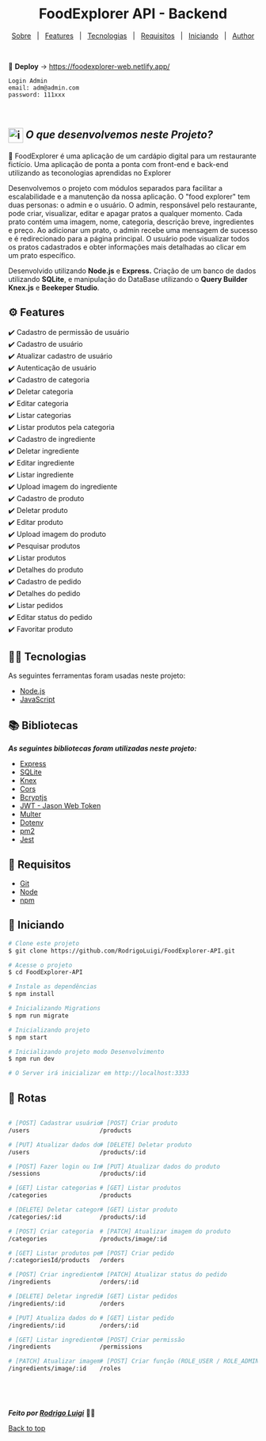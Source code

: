 # <h1 id="top" align="center">Food**Explorer** API - Backend</h1>

<p align="center">
  <a href="#sobre">Sobre</a> &#xa0; | &#xa0;
  <a href="#gear-features">Features</a> &#xa0; | &#xa0;
  <a href="#-tecnologias">Tecnologias</a> &#xa0; | &#xa0;
  <a href="#-requisitos">Requisitos</a> &#xa0; | &#xa0;
  <a href="#checkered_flag-iniciando">Iniciando</a> &#xa0; | &#xa0;
  <a href="https://github.com/RodrigoLuigi" target="_blank">Author</a>
</p>

<br>

🔗 **Deploy** -> <a hred="https://foodexplorer-web.netlify.app/" target="_blank">https://foodexplorer-web.netlify.app/</a>

```
Login Admin
email: adm@admin.com
password: 111xxx
```

<br>

## <img id="sobre" src="https://imgur.com/VhTBbHg.png" alt="imagem de um notebook" align="center" width="30px"> _**O que desenvolvemos neste Projeto?**_

📌 FoodExplorer é uma aplicação de um cardápio digital para um restaurante fictício. Uma aplicação de ponta a ponta com front-end e back-end utilizando as teconologias aprendidas no Explorer

Desenvolvemos o projeto com módulos separados para facilitar a escalabilidade e a manutenção da nossa aplicação.
O "food explorer" tem duas personas: o admin e o usuário. O admin, responsável pelo restaurante, pode criar,
visualizar, editar e apagar pratos a qualquer momento. Cada prato contém uma imagem, nome, categoria, descrição breve, ingredientes e preço. Ao adicionar um prato, o admin recebe uma mensagem de sucesso e é redirecionado para a página principal. O usuário pode visualizar todos os pratos cadastrados e obter informações mais detalhadas ao clicar em um prato específico.

Desenvolvido utilizando **Node.js** e **Express.** Criação de um banco de dados utilizando **SQLite**, e manipulação
do DataBase utilizando o **Query Builder Knex.js** e **Beekeper Studio**.

## :gear: Features

:heavy_check_mark: Cadastro de permissão de usuário\
:heavy_check_mark: Cadastro de usuário\
:heavy_check_mark: Atualizar cadastro de usuário\
:heavy_check_mark: Autenticação de usuário\
:heavy_check_mark: Cadastro de categoria\
:heavy_check_mark: Deletar categoria\
:heavy_check_mark: Editar categoria\
:heavy_check_mark: Listar categorias\
:heavy_check_mark: Listar produtos pela categoria\
:heavy_check_mark: Cadastro de ingrediente\
:heavy_check_mark: Deletar ingrediente\
:heavy_check_mark: Editar ingrediente\
:heavy_check_mark: Listar ingrediente\
:heavy_check_mark: Upload imagem do ingrediente\
:heavy_check_mark: Cadastro de produto\
:heavy_check_mark: Deletar produto\
:heavy_check_mark: Editar produto\
:heavy_check_mark: Upload imagem do produto\
:heavy_check_mark: Pesquisar produtos\
:heavy_check_mark: Listar produtos\
:heavy_check_mark: Detalhes do produto\
:heavy_check_mark: Cadastro de pedido\
:heavy_check_mark: Detalhes do pedido\
:heavy_check_mark: Listar pedidos\
:heavy_check_mark: Editar status do pedido\
:heavy_check_mark: Favoritar produto

## 👨‍💻 Tecnologias

As seguintes ferramentas foram usadas neste projeto:

- [Node.js](https://nodejs.org/en/)
- [JavaScript](https://www.w3schools.com/js/default.asp)

## :books: Bibliotecas

_**As seguintes bibliotecas foram utilizadas neste projeto:**_

- [Express](https://expressjs.com/pt-br/)
- [SQLite](https://www.sqlite.org/docs.html)
- [Knex](https://knexjs.org/)
- [Cors](https://developer.mozilla.org/pt-BR/docs/Web/HTTP/CORS)
- [Bcryptjs](https://www.npmjs.com/package/bcrypt)
- [JWT - Jason Web Token](https://jwt.io/introduction)
- [Multer](https://www.npmjs.com/package/multer)
- [Dotenv](https://www.npmjs.com/package/dotenv)
- [pm2](https://pm2.keymetrics.io/docs/usage/quick-start/)
- [Jest](https://jestjs.io/pt-BR/)

## 📝 Requisitos

- [Git](https://git-scm.com)
- [Node](https://nodejs.org/en/)
- [npm](https://www.npmjs.com/)

## :checkered_flag: Iniciando

```bash
# Clone este projeto
$ git clone https://github.com/RodrigoLuigi/FoodExplorer-API.git

# Acesse o projeto
$ cd FoodExplorer-API

# Instale as dependências
$ npm install

# Inicializando Migrations
$ npm run migrate

# Inicializando projeto
$ npm start

# Inicializando projeto modo Desenvolvimento
$ npm run dev

# O Server irá inicializar em http://localhost:3333
```

## 🔗 Rotas

<div style="display: flex">

```bash
# [POST] Cadastrar usuário
/users

# [PUT] Atualizar dados do usuário
/users

# [POST] Fazer login ou Iniciar sessão
/sessions

# [GET] Listar categorias de produto
/categories

# [DELETE] Deletar categoria
/categories/:id

# [POST] Criar categoria
/categories

# [GET] Listar produtos pela categoria
/:categoriesId/products

# [POST] Criar ingrediente
/ingredients

# [DELETE] Deletar ingrediente
/ingredients/:id

# [PUT] Atualiza dados do ingrediente
/ingredients/:id

# [GET] Listar ingredientes
/ingredients

# [PATCH] Atualizar imagem do ingrediente
/ingredients/image/:id



```

```bash
# [POST] Criar produto
/products

# [DELETE] Deletar produto
/products/:id

# [PUT] Atualizar dados do produto
/products/:id

# [GET] Listar produtos
/products

# [GET] Listar produto
/products/:id

# [PATCH] Atualizar imagem do produto
/products/image/:id

# [POST] Criar pedido
/orders

# [PATCH] Atualizar status do pedido
/orders/:id

# [GET] Listar pedidos
/orders

# [GET] Listar pedido
/orders/:id

# [POST] Criar permissão
/permissions

# [POST] Criar função (ROLE_USER / ROLE_ADMIN) para atribuir ao usuário
/roles
```

</div>

&#xa0;

_**Feito por <a href="https://github.com/RodrigoLuigi" target="_blank">Rodrigo Luigi</a>**_ 👨‍🚀

<a href="#top">Back to top</a>
